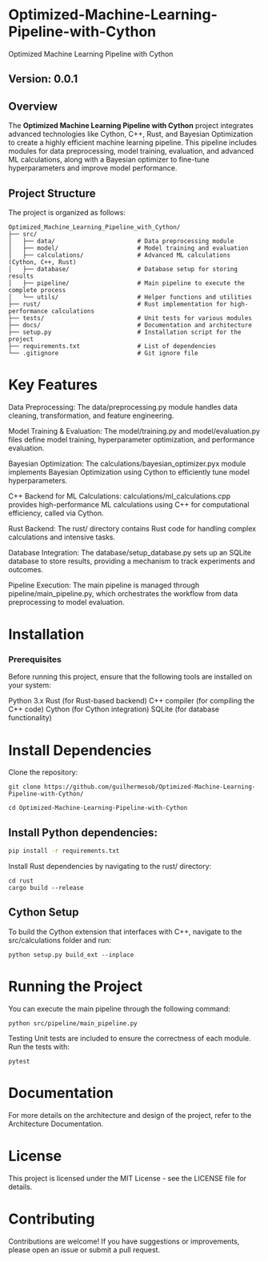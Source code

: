 # Optimized-Machine-Learning-Pipeline-with-Cython
Optimized Machine Learning Pipeline with Cython 
## Version: 0.0.1

## Overview

The **Optimized Machine Learning Pipeline with Cython** project integrates advanced technologies like Cython, C++, Rust, and Bayesian Optimization to create a highly efficient machine learning pipeline. This pipeline includes modules for data preprocessing, model training, evaluation, and advanced ML calculations, along with a Bayesian optimizer to fine-tune hyperparameters and improve model performance.

## Project Structure

The project is organized as follows:

```
Optimized_Machine_Learning_Pipeline_with_Cython/
├── src/
│   ├── data/                       # Data preprocessing module
│   ├── model/                      # Model training and evaluation
│   ├── calculations/               # Advanced ML calculations (Cython, C++, Rust)
│   ├── database/                   # Database setup for storing results
│   ├── pipeline/                   # Main pipeline to execute the complete process
│   └── utils/                      # Helper functions and utilities
├── rust/                           # Rust implementation for high-performance calculations
├── tests/                          # Unit tests for various modules
├── docs/                           # Documentation and architecture
├── setup.py                        # Installation script for the project
├── requirements.txt                # List of dependencies
└── .gitignore                      # Git ignore file
```

# Key Features
Data Preprocessing: The data/preprocessing.py module handles data cleaning, transformation, and feature engineering.

Model Training & Evaluation: The model/training.py and model/evaluation.py files define model training, hyperparameter optimization, and performance evaluation.

Bayesian Optimization: The calculations/bayesian_optimizer.pyx module implements Bayesian Optimization using Cython to efficiently tune model hyperparameters.

C++ Backend for ML Calculations: calculations/ml_calculations.cpp provides high-performance ML calculations using C++ for computational efficiency, called via Cython.

Rust Backend: The rust/ directory contains Rust code for handling complex calculations and intensive tasks.

Database Integration: The database/setup_database.py sets up an SQLite database to store results, providing a mechanism to track experiments and outcomes.

Pipeline Execution: The main pipeline is managed through pipeline/main_pipeline.py, which orchestrates the workflow from data preprocessing to model evaluation.

# Installation
### Prerequisites
Before running this project, ensure that the following tools are installed on your system:

Python 3.x
Rust (for Rust-based backend)
C++ compiler (for compiling the C++ code)
Cython (for Cython integration)
SQLite (for database functionality)

# Install Dependencies
Clone the repository:
```
git clone https://github.com/guilhermesob/Optimized-Machine-Learning-Pipeline-with-Cython/
```

```
cd Optimized-Machine-Learning-Pipeline-with-Cython
```
## Install Python dependencies:

```bash
pip install -r requirements.txt
```
Install Rust dependencies by navigating to the rust/ directory:
```
cd rust
cargo build --release
```

## Cython Setup
To build the Cython extension that interfaces with C++, navigate to the src/calculations folder and run:

```
python setup.py build_ext --inplace
```

# Running the Project
You can execute the main pipeline through the following command:
```
python src/pipeline/main_pipeline.py
```

Testing
Unit tests are included to ensure the correctness of each module. Run the tests with:
```
pytest
```

# Documentation
For more details on the architecture and design of the project, refer to the Architecture Documentation.

# License
This project is licensed under the MIT License - see the LICENSE file for details.

# Contributing
Contributions are welcome! If you have suggestions or improvements, please open an issue or submit a pull request.




